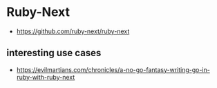 # Ruby-Next

- <https://github.com/ruby-next/ruby-next>

## interesting use cases

- <https://evilmartians.com/chronicles/a-no-go-fantasy-writing-go-in-ruby-with-ruby-next>
